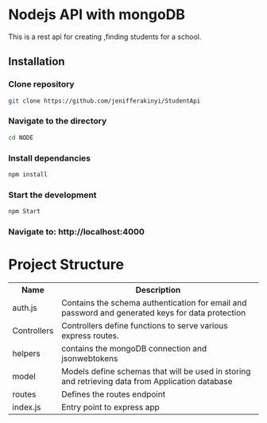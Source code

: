# Nodejs API with mongoDB
This is a rest api  for creating ,finding students  for a school.
## Installation 
### Clone repository
```sh
git clone https://github.com/jenifferakinyi/StudentApi
```
### Navigate to the directory

```sh
cd NODE
```
### Install dependancies

```sh
npm install
```
### Start the development
```sh
npm Start
```
### Navigate to: http://localhost:4000

# Project Structure</h1>
<table>
<tr>
<th>Name</th>
<th>Description</th>
</tr>
<tr>
<td>auth.js</td>
<td>Contains the schema authentication for email and password and generated keys for data protection</td>
</tr>
<tr>
<td>Controllers</td>
<td>Controllers define functions to serve various express routes.</td>
</tr>
<tr>
<td>helpers</td>
<td>contains the mongoDB connection and jsonwebtokens</td>
</tr>
<tr>
<td>model</td>
<td>Models define schemas that will be used in storing and retrieving data from Application database</td>
</tr>
<tr>
<td>routes</td>
<td>Defines the routes endpoint</td>
</tr>
<tr>
<td>index.js</td>
<td>Entry point to express app</td>
</tr>
</table>
